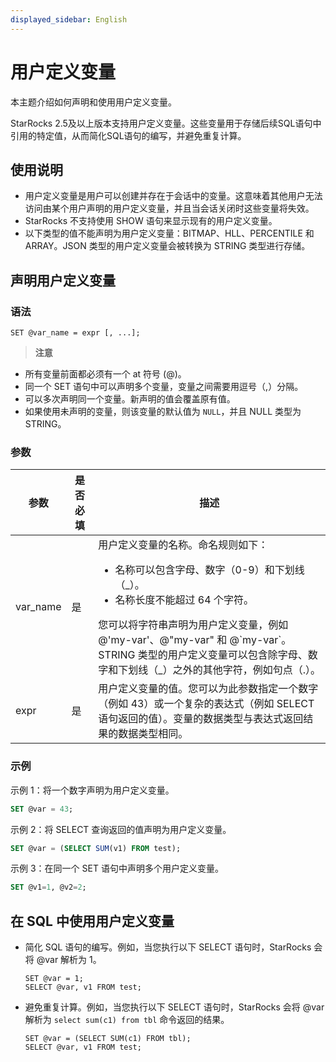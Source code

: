 ```yaml
---
displayed_sidebar: English
---
```


# 用户定义变量

本主题介绍如何声明和使用用户定义变量。

StarRocks 2.5及以上版本支持用户定义变量。这些变量用于存储后续SQL语句中引用的特定值，从而简化SQL语句的编写，并避免重复计算。

## 使用说明

- 用户定义变量是用户可以创建并存在于会话中的变量。这意味着其他用户无法访问由某个用户声明的用户定义变量，并且当会话关闭时这些变量将失效。
- StarRocks 不支持使用 SHOW 语句来显示现有的用户定义变量。
- 以下类型的值不能声明为用户定义变量：BITMAP、HLL、PERCENTILE 和 ARRAY。JSON 类型的用户定义变量会被转换为 STRING 类型进行存储。

## 声明用户定义变量

### 语法

```Plain
SET @var_name = expr [, ...];
```

> **注意**
- 所有变量前面都必须有一个 at 符号 (@)。
- 同一个 SET 语句中可以声明多个变量，变量之间需要用逗号（,）分隔。
- 可以多次声明同一个变量。新声明的值会覆盖原有值。
- 如果使用未声明的变量，则该变量的默认值为 `NULL`，并且 NULL 类型为 STRING。

### 参数

|**参数**|**是否必填**|**描述**|
|---|---|---|
|var_name|是|用户定义变量的名称。命名规则如下：<ul><li>名称可以包含字母、数字（0-9）和下划线（\_）。</li><li>名称长度不能超过 64 个字符。</li></ul>您可以将字符串声明为用户定义变量，例如 @'my-var'、@"my-var" 和 @\`my-var\`。STRING 类型的用户定义变量可以包含除字母、数字和下划线（_）之外的其他字符，例如句点（.）。|
|expr|是|用户定义变量的值。您可以为此参数指定一个数字（例如 43）或一个复杂的表达式（例如 SELECT 语句返回的值）。变量的数据类型与表达式返回结果的数据类型相同。|

### 示例

示例 1：将一个数字声明为用户定义变量。

```SQL
SET @var = 43;
```

示例 2：将 SELECT 查询返回的值声明为用户定义变量。

```SQL
SET @var = (SELECT SUM(v1) FROM test);
```

示例 3：在同一个 SET 语句中声明多个用户定义变量。

```SQL
SET @v1=1, @v2=2;
```

## 在 SQL 中使用用户定义变量

- 简化 SQL 语句的编写。例如，当您执行以下 SELECT 语句时，StarRocks 会将 @var 解析为 1。

  ```Plain
  SET @var = 1;
  SELECT @var, v1 FROM test;
  ```

- 避免重复计算。例如，当您执行以下 SELECT 语句时，StarRocks 会将 @var 解析为 `select sum(c1) from tbl` 命令返回的结果。

  ```Plain
  SET @var = (SELECT SUM(c1) FROM tbl);
  SELECT @var, v1 FROM test;
  ```